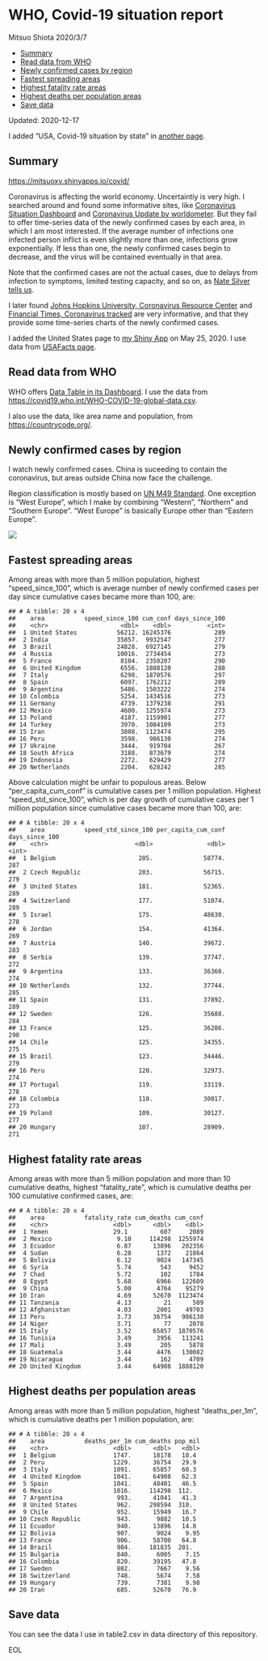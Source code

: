 WHO, Covid-19 situation report
================
Mitsuo Shiota
2020/3/7

  - [Summary](#summary)
  - [Read data from WHO](#read-data-from-who)
  - [Newly confirmed cases by region](#newly-confirmed-cases-by-region)
  - [Fastest spreading areas](#fastest-spreading-areas)
  - [Highest fatality rate areas](#highest-fatality-rate-areas)
  - [Highest deaths per population
    areas](#highest-deaths-per-population-areas)
  - [Save data](#save-data)

Updated: 2020-12-17

I added “USA, Covid-19 situation by state” in [another page](USA.md).

## Summary

<https://mitsuoxv.shinyapps.io/covid/>

Coronavirus is affecting the world economy. Uncertaintiy is very high. I
searched around and found some informative sites, like [Coronavirus
Situation
Dashboard](https://who.maps.arcgis.com/apps/opsdashboard/index.html#/c88e37cfc43b4ed3baf977d77e4a0667)
and [Coronavirus Update by
worldometer](https://www.worldometers.info/coronavirus/). But they fail
to offer time-series data of the newly confirmed cases by each area, in
which I am most interested. If the average number of infections one
infected person inflict is even slightly more than one, infections grow
exponentially. If less than one, the newly confirmed cases begin to
decrease, and the virus will be contained eventually in that area.

Note that the confirmed cases are not the actual cases, due to delays
from infection to symptoms, limited testing capacity, and so on, as
[Nate Silver tells
us](https://fivethirtyeight.com/features/coronavirus-case-counts-are-meaningless/).

I later found [Johns Hopkins University, Coronavirus Resource
Center](https://coronavirus.jhu.edu/) and [Financial Times, Coronavirus
tracked](https://www.ft.com/content/a26fbf7e-48f8-11ea-aeb3-955839e06441)
are very informative, and that they provide some time-series charts of
the newly confirmed cases.

I added the United States page to [my Shiny
App](https://mitsuoxv.shinyapps.io/covid/) on May 25, 2020. I use data
from [USAFacts
page](https://usafacts.org/visualizations/coronavirus-covid-19-spread-map/).

## Read data from WHO

WHO offers [Data Table in its Dashboard](https://covid19.who.int/table).
I use the data from
<https://covid19.who.int/WHO-COVID-19-global-data.csv>.

I also use the data, like area name and population, from
<https://countrycode.org/>.

## Newly confirmed cases by region

I watch newly confirmed cases. China is suceeding to contain the
coronavirus, but areas outside China now face the challenge.

Region classification is mostly based on [UN M49
Standard](https://unstats.un.org/unsd/methodology/m49/). One exception
is “West Europe”, which I make by combining “Western”, “Northern” and
“Southern Europe”. “West Europe” is basically Europe other than
“Eastern Europe”.

![](README_files/figure-gfm/chart-1.png)<!-- -->

## Fastest spreading areas

Among areas with more than 5 million population, highest
“speed\_since\_100”, which is average number of newly confirmed cases
per day since cumulative cases became more than 100, are:

    ## # A tibble: 20 x 4
    ##    area           speed_since_100 cum_conf days_since_100
    ##    <chr>                    <dbl>    <dbl>          <int>
    ##  1 United States           56212. 16245376            289
    ##  2 India                   35857.  9932547            277
    ##  3 Brazil                  24828.  6927145            279
    ##  4 Russia                  10016.  2734454            273
    ##  5 France                   8104.  2350207            290
    ##  6 United Kingdom           6556.  1888120            288
    ##  7 Italy                    6298.  1870576            297
    ##  8 Spain                    6097.  1762212            289
    ##  9 Argentina                5486.  1503222            274
    ## 10 Colombia                 5254.  1434516            273
    ## 11 Germany                  4739.  1379238            291
    ## 12 Mexico                   4600.  1255974            273
    ## 13 Poland                   4187.  1159901            277
    ## 14 Turkey                   3970.  1084109            273
    ## 15 Iran                     3808.  1123474            295
    ## 16 Peru                     3598.   986130            274
    ## 17 Ukraine                  3444.   919704            267
    ## 18 South Africa             3188.   873679            274
    ## 19 Indonesia                2272.   629429            277
    ## 20 Netherlands              2204.   628242            285

Above calculation might be unfair to populous areas. Below
“per\_capita\_cum\_conf” is cumulative cases per 1 million population.
Highest “speed\_std\_since\_100”, which is per day growth of cumulative
cases per 1 million population since cumulative cases became more than
100, are:

    ## # A tibble: 20 x 4
    ##    area           speed_std_since_100 per_capita_cum_conf days_since_100
    ##    <chr>                        <dbl>               <dbl>          <int>
    ##  1 Belgium                       205.              58774.            287
    ##  2 Czech Republic                203.              56715.            279
    ##  3 United States                 181.              52365.            289
    ##  4 Switzerland                   177.              51074.            289
    ##  5 Israel                        175.              48630.            278
    ##  6 Jordan                        154.              41364.            269
    ##  7 Austria                       140.              39672.            283
    ##  8 Serbia                        139.              37747.            272
    ##  9 Argentina                     133.              36360.            274
    ## 10 Netherlands                   132.              37744.            285
    ## 11 Spain                         131.              37892.            289
    ## 12 Sweden                        126.              35688.            284
    ## 13 France                        125.              36286.            290
    ## 14 Chile                         125.              34355.            275
    ## 15 Brazil                        123.              34446.            279
    ## 16 Peru                          120.              32973.            274
    ## 17 Portugal                      119.              33119.            278
    ## 18 Colombia                      110.              30017.            273
    ## 19 Poland                        109.              30127.            277
    ## 20 Hungary                       107.              28909.            271

## Highest fatality rate areas

Among areas with more than 5 million population and more than 10
cumulative deaths, highest “fatality\_rate”, which is cumulative deaths
per 100 cumulative confirmed cases, are:

    ## # A tibble: 20 x 4
    ##    area           fatality_rate cum_deaths cum_conf
    ##    <chr>                  <dbl>      <dbl>    <dbl>
    ##  1 Yemen                  29.1         607     2089
    ##  2 Mexico                  9.10     114298  1255974
    ##  3 Ecuador                 6.87      13896   202356
    ##  4 Sudan                   6.28       1372    21864
    ##  5 Bolivia                 6.12       9024   147345
    ##  6 Syria                   5.74        543     9452
    ##  7 Chad                    5.72        102     1784
    ##  8 Egypt                   5.68       6966   122609
    ##  9 China                   5.00       4764    95279
    ## 10 Iran                    4.69      52670  1123474
    ## 11 Tanzania                4.13         21      509
    ## 12 Afghanistan             4.03       2001    49703
    ## 13 Peru                    3.73      36754   986130
    ## 14 Niger                   3.71         77     2078
    ## 15 Italy                   3.52      65857  1870576
    ## 16 Tunisia                 3.49       3956   113241
    ## 17 Mali                    3.49        205     5878
    ## 18 Guatemala               3.44       4476   130082
    ## 19 Nicaragua               3.44        162     4709
    ## 20 United Kingdom          3.44      64908  1888120

## Highest deaths per population areas

Among areas with more than 5 million population, highest
“deaths\_per\_1m”, which is cumulative deaths per 1 million
population, are:

    ## # A tibble: 20 x 4
    ##    area           deaths_per_1m cum_deaths pop_mil
    ##    <chr>                  <dbl>      <dbl>   <dbl>
    ##  1 Belgium                1747.      18178   10.4 
    ##  2 Peru                   1229.      36754   29.9 
    ##  3 Italy                  1091.      65857   60.3 
    ##  4 United Kingdom         1041.      64908   62.3 
    ##  5 Spain                  1041.      48401   46.5 
    ##  6 Mexico                 1016.     114298  112.  
    ##  7 Argentina               993.      41041   41.3 
    ##  8 United States           962.     298594  310.  
    ##  9 Chile                   952.      15949   16.7 
    ## 10 Czech Republic          943.       9882   10.5 
    ## 11 Ecuador                 940.      13896   14.8 
    ## 12 Bolivia                 907.       9024    9.95
    ## 13 France                  906.      58700   64.8 
    ## 14 Brazil                  904.     181835  201.  
    ## 15 Bulgaria                840.       6005    7.15
    ## 16 Colombia                820.      39195   47.8 
    ## 17 Sweden                  802.       7667    9.56
    ## 18 Switzerland             748.       5674    7.58
    ## 19 Hungary                 739.       7381    9.98
    ## 20 Iran                    685.      52670   76.9

## Save data

You can see the data I use in table2.csv in data directory of this
repository.

EOL

